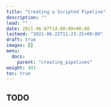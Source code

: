 ```yaml
---
title: "Creating a Scripted Pipeline"
description: ""
lead: ""
date: 2021-06-07T14:00:00+00:00
lastmod: "2021-06-22T11:23:25+00:00"
draft: true
images: []
menu:
  docs:
    parent: "creating_pipelines"
weight: 401
toc: true
---
```




## TODO
